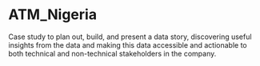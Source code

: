 # ATM_Nigeria
Case study to plan out, build, and present a data story, discovering useful insights from the data and making this data accessible and actionable to both technical and non-technical stakeholders in the company.
